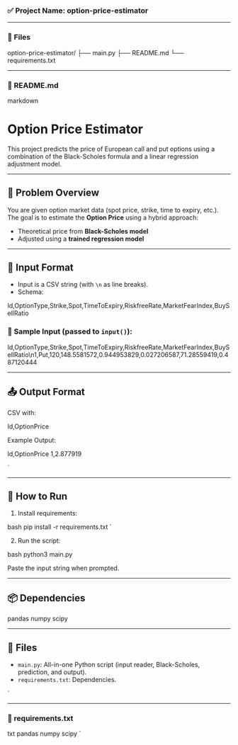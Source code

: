 ### ✅ Project Name: option-price-estimator

---

### 📁 Files


option-price-estimator/
├── main.py
├── README.md
└── requirements.txt


---

### 📄 README.md

markdown
# Option Price Estimator

This project predicts the price of European call and put options using a combination of the Black-Scholes formula and a linear regression adjustment model.

---

## 🧠 Problem Overview

You are given option market data (spot price, strike, time to expiry, etc.).  
The goal is to estimate the **Option Price** using a hybrid approach:

- Theoretical price from **Black-Scholes model**
- Adjusted using a **trained regression model**

---

## 📌 Input Format

- Input is a CSV string (with `\n` as line breaks).
- Schema:


Id,OptionType,Strike,Spot,TimeToExpiry,RiskfreeRate,MarketFearIndex,BuySellRatio



### 🔁 Sample Input (passed to `input()`):



Id,OptionType,Strike,Spot,TimeToExpiry,RiskfreeRate,MarketFearIndex,BuySellRatio\n1,Put,120,148.5581572,0.944953829,0.027206587,71.28559419,0.487120444



---

## 📤 Output Format

CSV with:


Id,OptionPrice



Example Output:


Id,OptionPrice
1,2.877919

`

---

## 🚀 How to Run

1. Install requirements:

bash
pip install -r requirements.txt
`

2. Run the script:

bash
python3 main.py


Paste the input string when prompted.

---

## 📦 Dependencies


pandas
numpy
scipy


---

## 📁 Files

* `main.py`: All-in-one Python script (input reader, Black-Scholes, prediction, and output).
* `requirements.txt`: Dependencies.

`

---

### 📄 requirements.txt

txt
pandas
numpy
scipy
`


